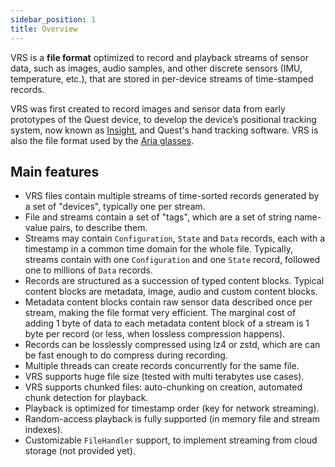 ```yaml
---
sidebar_position: 1
title: Overview
---
```


VRS is a **file format** optimized to record and playback streams of sensor data, such as images, audio samples, and other discrete sensors (IMU, temperature, etc.), that are stored in per-device streams of time-stamped records.

VRS was first created to record images and sensor data from early prototypes of the Quest device, to develop the device’s positional tracking system, now known as [Insight](https://ai.facebook.com/blog/powered-by-ai-oculus-insight/), and Quest's hand tracking software. VRS is also the file format used by the [Aria glasses](https://about.facebook.com/realitylabs/projectaria/).

## Main features
* VRS files contain multiple streams of time-sorted records generated by a set of "devices", typically one per stream.
* File and streams contain a set of "tags", which are a set of string name-value pairs, to describe them.
* Streams may contain `Configuration`, `State` and `Data` records, each with a timestamp in a common time domain for the whole file.
Typically, streams contain with one `Configuration` and one `State` record, followed one to millions of `Data` records.
* Records are structured as a succession of typed content blocks.
Typical content blocks are metadata, image, audio and custom content blocks.
* Metadata content blocks contain raw sensor data described once per stream, making the file format very efficient. The marginal cost of adding 1 byte of data to each metadata content block of a stream is 1 byte per record (or less, when lossless compression happens).
* Records can be losslessly compressed using lz4 or zstd, which are can be fast enough to do compress during recording.
* Multiple threads can create records concurrently for the same file.
* VRS supports huge file size (tested with multi terabytes use cases).
* VRS supports chunked files: auto-chunking on creation, automated chunk detection for playback.
* Playback is optimized for timestamp order (key for network streaming).
* Random-access playback is fully supported (in memory file and stream indexes).
* Customizable `FileHandler` support, to implement streaming from cloud storage (not provided yet).
